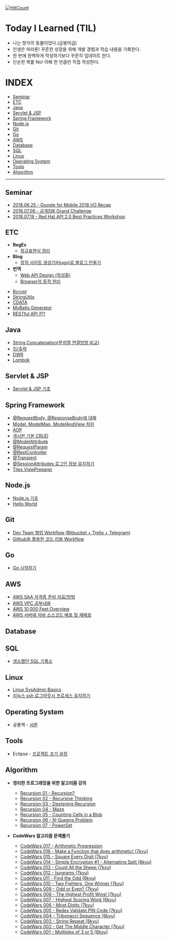 [![HitCount](http://hits.dwyl.io/integerous/TIL.svg)](http://hits.dwyl.io/integerous/TIL)

# Today I Learned (TIL)
* 나는 망각의 동물이었다.(금붕어급)
* 인생은 마라톤! 꾸준한 성장을 위해 개발 경험과 학습 내용을 기록한다.
* 한 번에 완벽하게 작성하기보다 꾸준히 업데이트 한다.
* 단순한 복붙 No! 이해 한 만큼만 직접 작성한다.

# INDEX
- [Seminar](#m1)
- [ETC](#m2)
- [Java](#m3)
- [Servlet & JSP](#m4)
- [Spring Framework](#m5)
- [Node.js](#m6)
- [Git](#m7)
- [Go](#m8)
- [AWS](#m9)
- [Database](#m10)
- [SQL](#m11)
- [Linux](#m12)
- [Operating System](#m13)
- [Tools](#m14)
- [Algorithm](#m15)

----------------------------------------------------------------------------------------------------------------------

<a name="m1">
 
## Seminar 
* [2018.06.25 - Google for Mobile 2018 I/O Recap](https://github.com/Integerous/TIL/blob/master/Seminar/Google_Mobile_IO_2018.md)
* [2018.07.06 - 공개SW Grand Challenge](https://github.com/Integerous/TIL/blob/master/Seminar/OpenSWGrandChallenge2018.md)
* [2018.07.19 - Red Hat API 2.0 Best Practices Workshop](https://github.com/Integerous/TIL/blob/master/Seminar/RedHat_API2.0_BestPractices_Workshop.md)
<a name="m2">
 
## ETC
- **RegEx**
  * [정규표현식 정리](https://github.com/Integerous/TIL/blob/master/ETC/RegEx.md)
- **Blog**
  * [정적 사이트 생성기(Hugo)로 블로그 만들기](https://github.com/Integerous/TIL/blob/master/ETC/Hugo%2BGithub_Page.md)
- **번역**
  * [Web API Design (작성중)]()
  * [Browser의 동작 원리](https://github.com/Integerous/TIL/blob/master/ETC/HowBrowsersWork.md)
* [Bcrypt](https://github.com/Integerous/TIL/blob/master/ETC/Bcrypt.md)
* [StringUtils](https://github.com/Integerous/TIL/blob/master/ETC/StringUtils.md)
* [CDATA](https://github.com/Integerous/TIL/blob/master/ETC/CDATA.md)
* [MyBatis Generator](https://github.com/Integerous/TIL/blob/master/ETC/MyBatisGenerator.md)
* [RESTful API 란?](https://github.com/Integerous/TIL/blob/master/ETC/RESTful%20API.md)



<a name="m3">
 
## Java
* [String Concatenation(문자열 연결방법 비교)](https://github.com/Integerous/TIL/blob/master/Java/String_Concatenation.md)
* [입/출력](https://github.com/Integerous/TIL/blob/master/Java/IO.md)
* [DWR](https://github.com/Integerous/TIL/blob/master/Java/DWR.md)
* [Lombok](https://github.com/Integerous/TIL/blob/master/Java/Lombok.md)

<a name="m4">
 
## Servlet & JSP 
* [Servlet & JSP 기초](https://github.com/Integerous/TIL/blob/master/Servlet_JSP/Servlet&JSP.md)

<a name="m5">
 
## Spring Framework 
* [@RequestBody, @ResponseBody에 대해](https://github.com/Integerous/TIL/blob/master/Spring/@RequestBody.md)
* [Model, ModelMap, ModelAndView 차이](https://github.com/Integerous/TIL/blob/master/Spring/Model_ModelMap_ModelAndView.md)
* [AOP](https://github.com/Integerous/TIL/blob/master/Spring/AOP.md)
* [게시판 기본 CRUD](https://github.com/Integerous/TIL/tree/master/Spring/CRUD)
* [@ModelAttribute](https://github.com/Integerous/TIL/blob/master/Spring/%40ModelAttribute.md)
* [@RequestParam](https://github.com/Integerous/TIL/blob/master/Spring/%40RequestParam.md)
* [@RestController](https://github.com/Integerous/TIL/blob/master/Spring/%40RestController.md)
* [@Transient](https://github.com/Integerous/TIL/blob/master/Spring/%40Transient.md)
* [@SessionAttributes 로그인 정보 유지하기](https://github.com/Integerous/TIL/blob/master/Spring/%40SessionAttributes.md)
* [Tiles ViewPreparer](https://github.com/Integerous/TIL/blob/master/Spring/TilesPreparer.md)

<a name="m6">

## Node.js 
* [Node.js 기초](https://github.com/Integerous/TIL/tree/master/Node.js)
* [Hello World](https://github.com/Integerous/TIL/blob/master/Node.js/HelloWorld.md)

<a name="m7">

## Git
* [Dev Team 협업 Workflow (Bitbucket + Trello + Telegram)](https://github.com/Integerous/TIL/blob/master/Git/DevTeam_Workflow.md)
* [Github을 활용한 코드 리뷰 Workflow](https://github.com/Integerous/TIL/blob/master/Git/WorkFlow.md)

<a name="m8">

## Go 
* [Go 시작하기](https://github.com/Integerous/TIL/tree/master/Go)

<a name="m9">

## AWS
* [AWS SAA 자격증 준비 자료/방법](https://github.com/Integerous/TIL/blob/master/AWS/Certificate.md)
* [AWS VPC 공부내용](https://github.com/Integerous/TIL/blob/master/AWS/VPC.md)
* [AWS 10,000 Feet Overview](https://github.com/Integerous/TIL/blob/master/AWS/10000_Foot_Overview.md)
* [AWS 서버에 자바 소스코드 배포 및 재배포](https://github.com/Integerous/TIL/blob/master/AWS/DeployOnAWSServer.md)

<a name="m10">

## Database 

<a name="m11">

## SQL 
* [생소했던 SQL 기록소](https://github.com/Integerous/TIL/blob/master/SQL/README.md)

<a name="m12">

## Linux 
* [Linux SysAdmin Basics](https://github.com/Integerous/TIL/blob/master/Linux/SysAdminBasics.md)
* [리눅스 ssh 로그아웃시 프로세스 유지하기](https://github.com/Integerous/TIL/blob/master/Linux/Maintaining_Process.md)

<a name="m13">
 
## Operating System 
* 공룡책 - [서문](https://github.com/Integerous/TIL/blob/master/OS/OperatingSystemConcepts/Preface.md)

<a name="m14">

## Tools
* Eclipse - [프로젝트 초기 설정](https://github.com/Integerous/TIL/blob/master/Tools/Eclipse.md)
<a name="m15">

## Algorithm 
- **영리한 프로그래밍을 위한 알고리즘 강의**
  * [Recursion 01 - Recursion?](https://github.com/Integerous/TIL/blob/master/Algorithm/AlgorithmForSmartProgramming/Recursion01.md)
  * [Recursion 02 - Recursive Thinking](https://github.com/Integerous/TIL/blob/master/Algorithm/AlgorithmForSmartProgramming/Recursion02.md)
  * [Recursion 03 - Designing Recursion](https://github.com/Integerous/TIL/blob/master/Algorithm/AlgorithmForSmartProgramming/Recursion03.md)
  * [Recursion 04 - Maze](https://github.com/Integerous/TIL/blob/master/Algorithm/AlgorithmForSmartProgramming/Recursion04-Maze.md)
  * [Recursion 05 - Counting Cells in a Blob](https://github.com/Integerous/TIL/blob/master/Algorithm/AlgorithmForSmartProgramming/Recursion05-CountingCells.md)
  * [Recursion 06 - N-Queens Problem](https://github.com/Integerous/TIL/blob/master/Algorithm/AlgorithmForSmartProgramming/Recursion06-nQueens.md)
  * [Recursion 07 - PowerSet](https://github.com/Integerous/TIL/blob/master/Algorithm/AlgorithmForSmartProgramming/Recursion07-PowerSet.md)
  
- **CodeWars 알고리즘 문제풀기**
  * [CodeWars 017 - Arithmetic Progression](https://github.com/Integerous/TIL/blob/master/Algorithm/Codewars/017-Arithmetic_progression.md)
  * [CodeWars 016 - Make a Function that does arithmetic! (7kyu)](https://github.com/Integerous/TIL/blob/master/Algorithm/Codewars/016-Make_a_function_that_does_arithmetic.md)
  * [CodeWars 015 - Square Every Digit (7kyu)](https://github.com/Integerous/TIL/blob/master/Algorithm/Codewars/015-Square_every_digit.md)
  * [CodeWars 014 - Simple Encryption #1 - Alternating Split (6kyu)](https://github.com/Integerous/TIL/blob/master/Algorithm/Codewars/014-Alternating_split.md)
  * [CodeWars 013 - Count All the Sheep (7kyu)](https://github.com/Integerous/TIL/blob/master/Algorithm/Codewars/013-Count_all_the_sheep.md)
  * [CodeWars 012 - Isograms (7kyu)](https://github.com/Integerous/TIL/blob/master/Algorithm/Codewars/012-Isograms.md)
  * [CodeWars 011 - Find the Odd (6kyu)](https://github.com/Integerous/TIL/blob/master/Algorithm/Codewars/011-Find_the_odd_int.md)
  * [CodeWars 010 - Two Fighters, One Winner (7kyu)](https://github.com/Integerous/TIL/blob/master/Algorithm/Codewars/010-TwoFighters_OneWinner.md)
  * [CodeWars 009 - Odd or Even? (7kyu)](https://github.com/Integerous/TIL/blob/master/Algorithm/Codewars/009-Odd_or_even%3F.md)
  * [CodeWars 008 - The Highest Profit Wins! (7kyu)](https://github.com/Integerous/TIL/blob/master/Algorithm/Codewars/008-The_highest_profit_wins.md)
  * [CodeWars 007 - Highest Scoring Word (6kyu)](https://github.com/Integerous/TIL/blob/master/Algorithm/Codewars/007-Highest_scoring_word.md)
  * [CodeWars 006 - Most Digits (7kyu)](https://github.com/Integerous/TIL/blob/master/Algorithm/Codewars/006-Most_digits.md)
  * [CodeWars 005 - Redex Validate PIN Code (7kyu)](https://github.com/Integerous/TIL/blob/master/Algorithm/Codewars/005-Regex_validate_PIN_code.md)
  * [CodeWars 004 - Tribonacci Sequence (6kyu)](https://github.com/Integerous/TIL/blob/master/Algorithm/Codewars/004-Tribonacci_sequence.md)
  * [CodeWars 003 - String Repeat (8kyu)](https://github.com/Integerous/TIL/blob/master/Algorithm/Codewars/003-String_repeat.md)
  * [CodeWars 002 - Get The Middle Character (7kyu)](https://github.com/Integerous/TIL/blob/master/Algorithm/Codewars/002-Get_the_middle_character.md)
  * [CodeWars 001 - Multiples of 3 or 5 (6kyu)](https://github.com/Integerous/TIL/blob/master/Algorithm/Codewars/001-Multiples_of_3or5.md)

